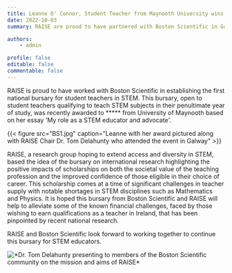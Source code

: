 ```yaml
---
title: Leanne O' Connor, Student Teacher from Maynooth University wins Boston Scientific and RAISE bursary
date: 2022-10-03
summary: RAISE are proud to have partnered with Boston Scientific in Galway to offer the first student teacher bursary to final year undergraduate student teachers of STEM subjects in Ireland. We wish to extend our congratulations to Leanne O' Connor who is the recepient of this award in 2022 for an essay entitled 'My role as a STEM educator and advocate'. 

authors: 
    - admin

profile: false
editable: false
commentable: false
---
```


RAISE is proud to have worked with Boston Scientific in establishing the first national bursary for student teachers in STEM. This bursary, open to student teachers qualifying to teach STEM subjects in their penultimate year of study, was recently awarded to ***** from University of Maynooth based on her essay 'My role as a STEM educator and advocate'. 

<!--more-->

{{< figure src="BS1.jpg" caption="Leanne with her award pictured along with RAISE Chair Dr. Tom Delahunty who attended the event in Galway" >}}

RAISE, a research group hoping to extend access and diversity in STEM, based the idea of the bursary on international research highlighting the positive impacts of scholarships on both the societal value of the teaching profession and the improved confidence of those eligible in their choice of career. This scholarship comes at a time of significant challenges in teacher supply with notable shortages in STEM disciplines such as Mathematics and Physics. It is hoped this bursary from Boston Scientific and RAISE will help to alleviate some of the known financial challenges, faced by those wishing to earn qualifications as a teacher in Ireland, that has been pinpointed by recent national research.
 
RAISE and Boston Scientific look forward to working together to continue this bursary for STEM educators.

![](BS3.jpg "*Dr. Tom Delahunty presenting to members of the Boston Scientific community on the mission and aims of RAISE*")





